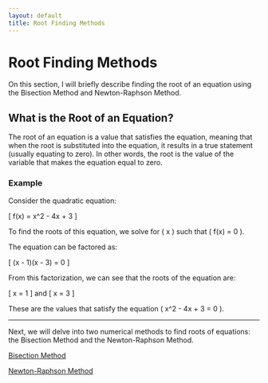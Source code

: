 ```yaml
---
layout: default
title: Root Finding Methods
---
```


# Root Finding Methods

On this section, I will briefly describe finding the root of an equation using the Bisection Method and Newton-Raphson Method.

## What is the Root of an Equation?

The root of an equation is a value that satisfies the equation, meaning that when the root is substituted into the equation, it results in a true statement (usually equating to zero). In other words, the root is the value of the variable that makes the equation equal to zero.

### Example

Consider the quadratic equation:

\[ f(x) = x^2 - 4x + 3 \]

To find the roots of this equation, we solve for \( x \) such that \( f(x) = 0 \). 

The equation can be factored as:

\[ (x - 1)(x - 3) = 0 \]

From this factorization, we can see that the roots of the equation are:

\[ x = 1 \] and \[ x = 3 \]

These are the values that satisfy the equation \( x^2 - 4x + 3 = 0 \).

---

Next, we will delve into two numerical methods to find roots of equations: the Bisection Method and the Newton-Raphson Method.

[Bisection Method](bisection.md)

[Newton-Raphson Method](newton.md)

